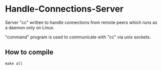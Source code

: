 # Handle-Connections-Server

Server "cc" written to handle connections from remote peers which runs as a daemon only on Linux.

"command" program is used to communicate with "cc" via unix sockets.

## How to compile
```
make all
```

